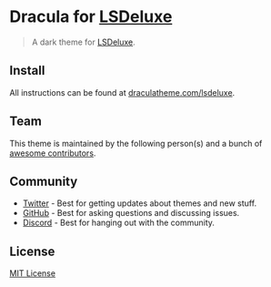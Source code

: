 # Dracula for [LSDeluxe](https://github.com/Peltoche/lsd)

> A dark theme for [LSDeluxe](https://github.com/Peltoche/lsd).

## Install

All instructions can be found at [draculatheme.com/lsdeluxe](https://draculatheme.com/lsdeluxe).

## Team

This theme is maintained by the following person(s) and a bunch of [awesome contributors](https://github.com/dracula/lsdeluxe/graphs/contributors).

## Community

- [Twitter](https://twitter.com/draculatheme) - Best for getting updates about themes and new stuff.
- [GitHub](https://github.com/dracula/dracula-theme/discussions) - Best for asking questions and discussing issues.
- [Discord](https://draculatheme.com/discord-invite) - Best for hanging out with the community.

## License

[MIT License](./LICENSE)
